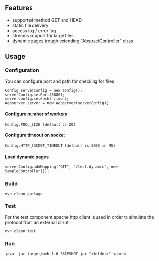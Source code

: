 ## Features
* supported method GET and HEAD
* static file delivery
* access log / error log
* streams support for large files
* dynamic pages trough extending "AbstractController" class

## Usage

### Configuration
You can configure port and path for checking for files

    Config serverConfig = new Config();
    serverConfig.setPort(8080);
    serverConfig.setPath("/tmp");
    Webserver server = new Webserver(serverConfig);

#### Configure number of workers

    Config.POOL_SIZE (default is 20)

#### Configure timeout on socket

    Config.HTTP_SOCKET_TIMEOUT (default is 5000 in MS)

#### Load dynamic pages

    serverConfig.addMapping("GET", "/test.dynamic", new SampleController());


### Build
    mvn clean package
### Test
For the test component apache http client is used
in order to simulate the protocol from an external client

    mvn clean test
### Run
    java -jar target/web-1.0-SNAPSHOT.jar "<folder>" <port>
